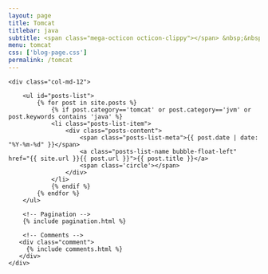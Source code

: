 ```yaml
---
layout: page
title: Tomcat
titlebar: java
subtitle: <span class="mega-octicon octicon-clippy"></span> &nbsp;&nbsp; Java 人的精神家园>
menu: tomcat
css: ['blog-page.css']
permalink: /tomcat
---
```


<div class="row">

    <div class="col-md-12">

        <ul id="posts-list">
            {% for post in site.posts %}
                {% if post.category=='tomcat' or post.category=='jvm' or post.keywords contains 'java' %}
                <li class="posts-list-item">
                    <div class="posts-content">
                        <span class="posts-list-meta">{{ post.date | date: "%Y-%m-%d" }}</span>
                        <a class="posts-list-name bubble-float-left" href="{{ site.url }}{{ post.url }}">{{ post.title }}</a>
                        <span class='circle'></span>
                    </div>
                </li>
                {% endif %}
            {% endfor %}
        </ul> 

        <!-- Pagination -->
        {% include pagination.html %}

        <!-- Comments -->
       <div class="comment">
         {% include comments.html %}
       </div>
    </div>

</div>
<script>
    $(document).ready(function(){

        // Enable bootstrap tooltip
        $("body").tooltip({ selector: '[data-toggle=tooltip]' });

    });
</script>